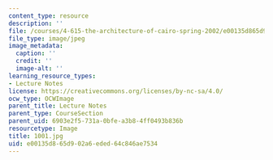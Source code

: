 ```yaml
---
content_type: resource
description: ''
file: /courses/4-615-the-architecture-of-cairo-spring-2002/e00135d865d902a6eded64c846ae7534_1001.jpg
file_type: image/jpeg
image_metadata:
  caption: ''
  credit: ''
  image-alt: ''
learning_resource_types:
- Lecture Notes
license: https://creativecommons.org/licenses/by-nc-sa/4.0/
ocw_type: OCWImage
parent_title: Lecture Notes
parent_type: CourseSection
parent_uid: 6903e2f5-731a-0bfe-a3b8-4ff0493b836b
resourcetype: Image
title: 1001.jpg
uid: e00135d8-65d9-02a6-eded-64c846ae7534
---
```

